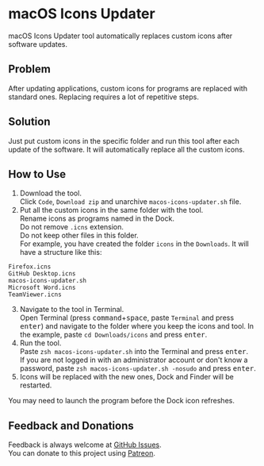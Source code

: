 # macOS Icons Updater
macOS Icons Updater tool automatically replaces custom icons after software updates.

## Problem
After updating applications, custom icons for programs are replaced with standard ones. Replacing requires a lot of repetitive steps.

## Solution
Just put custom icons in the specific folder and run this tool after each update of the software. It will automatically replace all the custom icons.

## How to Use
1. Download the tool.\
Click `Code`, `Download zip` and unarchive `macos-icons-updater.sh` file.
2. Put all the custom icons in the same folder with the tool.\
Rename icons as programs named in the Dock.\
Do not remove `.icns` extension.\
Do not keep other files in this folder.\
For example, you have created the folder `icons` in the `Downloads`. It will have a structure like this:
```
Firefox.icns
GitHub Desktop.icns
macos-icons-updater.sh
Microsoft Word.icns
TeamViewer.icns
```
3. Navigate to the tool in Terminal.\
Open Terminal (press <kbd>command</kbd>+<kbd>space</kbd>, paste `Terminal` and press <kbd>enter</kbd>) and navigate to the folder where you keep the icons and tool. In the example, paste `cd Downloads/icons` and press <kbd>enter</kbd>.
4. Run the tool.\
Paste `zsh macos-icons-updater.sh` into the Terminal and press <kbd>enter</kbd>.\
If you are not logged in with an administrator account or don't know a password, paste `zsh macos-icons-updater.sh -nosudo` and press <kbd>enter</kbd>.
5. Icons will be replaced with the new ones, Dock and Finder will be restarted.

You may need to launch the program before the Dock icon refreshes.

## Feedback and Donations
Feedback is always welcome at [GitHub Issues](https://github.com/vchkhr/macos-icons-updater/issues).\
You can donate to this project using [Patreon](https://patreon.com/vchkhr).
